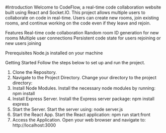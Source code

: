 #Introduction
Welcome to CodeFlow, a real-time code collaboration website built using React and Socket.IO. This project allows multiple users to collaborate on code in real-time. Users can create new rooms, join existing rooms, and continue working on the code even if they leave and rejoin.

Features
Real-time code collaboration
Random room ID generation for new rooms
Multiple user connections
Persistent code state for users rejoining or new users joining

Prerequisites
Node.js installed on your machine

Getting Started
Follow the steps below to set up and run the project.

1. Clone the Repository.
2. Navigate to the Project Directory.
  Change your directory to the project directory:
3. Install Node Modules.
   Install the necessary node modules by running:
  npm install
4. Install Express Server.
  Install the Express server package:
  npm install express
5. Start the Server.
   Start the server using:
   node server.js
6. Start the React App.
  Start the React application:
  npm run start:front
7. Access the Application.
   Open your web browser and navigate to:
   http://localhost:3000
